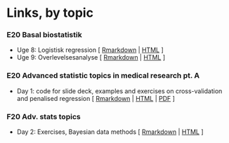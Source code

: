# Links, by topic

### E20 Basal biostatistik
- Uge 8: Logistisk regression \[ [Rmarkdown](E20_basal_statistik_uge_8_logistisk_regression.Rmd) | [HTML](https://htmlpreview.github.io/?https://github.com/benskov/misc/blob/master/E20_basal_statistik_uge_8_logistisk_regression.html) \]
- Uge 9: Overlevelsesanalyse \[ [Rmarkdown](E20_basal_statistik_uge_9_overlevelsesanalyse.Rmd) | [HTML](https://htmlpreview.github.io/?https://github.com/benskov/misc/blob/master/E20_basal_statistik_uge_9_overlevelsesanalyse.html) \]

### E20 Advanced statistic topics in medical research pt. A
- Day 1: code for slide deck, examples and exercises on cross-validation and penalised regression \[ [Rmarkdown](E20_adv_stats_topics_ptA_day1.Rmd) | [HTML](https://htmlpreview.github.io/?https://github.com/benskov/misc/blob/master/E20_adv_stats_topics_ptA_day1.html) | [PDF](E20_adv_stats_topics_ptA_day1.pdf) \]

### F20 Adv. stats topics
- Day 2: Exercises, Bayesian data methods \[ [Rmarkdown](F20_adv_stats_topic_heal_research_-_Exercises_day_2_Bayesian.Rmd) | [HTML](https://htmlpreview.github.io/?https://github.com/benskov/misc/blob/master/F20_adv_stats_topic_heal_research_-_Exercises_day_2_Bayesian.html) \]
